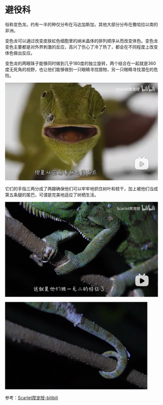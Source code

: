 # 避役科

俗称变色龙。约有一半的种仅分布在马达加斯加，其他大部分分布在撒哈拉以南的非洲。

变色龙可以通过改变皮肤虹色细胞里的纳米晶体的排列顺序从而改变体色。变色龙变色主要都是对外界刺激的反应，高兴了伤心了冷了热了，都会在不同程度上改变体色做出反应。

变色龙的两眼珠子能够同时做到几乎180度的独立旋转，两个结合在一起就是360度无死角的视野，也让他们能够做到一只眼睛寻找猎物，另一只眼睛寻找潜在的危险。

![](01.png)

它们的手指三两分成了两瓣确保他们可以牢牢地抓住树叶和枝干，加上被他们当成第五条腿的尾巴，可谓是完美地适应了树栖生活。

![](02.png)

![](03.png)

参考：[Scarlet爬宠授-bilibili](https://www.bilibili.com/video/BV1y54y1a7vA/?spm_id_from=333.788.recommend_more_video.5&vd_source=741bff59809f9e15c309ef97c7d7c960)
